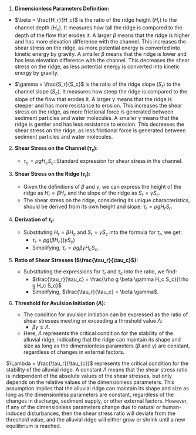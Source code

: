 
1. **Dimensionless Parameters Definition:**
- $\beta = \frac{H_r}{H_c}$ is the ratio of the ridge height ($H_r$​) to the channel depth ($H_c$​). It measures how tall the ridge is compared to the depth of the flow that erodes it. A larger $\beta$ means that the ridge is higher and has more elevation difference with the channel. This increases the shear stress on the ridge, as more potential energy is converted into kinetic energy by gravity. A smaller $\beta$ means that the ridge is lower and has less elevation difference with the channel. This decreases the shear stress on the ridge, as less potential energy is converted into kinetic energy by gravity.
 
- $\gamma = \frac{S_r}{S_c}$ is the ratio of the ridge slope ($S_r$​) to the channel slope ($S_c$​). It measures how steep the ridge is compared to the slope of the flow that erodes it. A larger γ means that the ridge is steeper and has more resistance to erosion. This increases the shear stress on the ridge, as more frictional force is generated between sediment particles and water molecules. A smaller $\gamma$ means that the ridge is gentler and has less resistance to erosion. This decreases the shear stress on the ridge, as less frictional force is generated between sediment particles and water molecules.

2. **Shear Stress on the Channel ($\tau_c$):**
   - $\tau_c = \rho g H_c S_c$: Standard expression for shear stress in the channel.

3. **Shear Stress on the Ridge ($\tau_r$):**
   - Given the definitions of $\beta$ and $\gamma$, we can express the height of the ridge as $H_r = \beta H_c$ and the slope of the ridge as $S_r = \gamma S_c$.
   - The shear stress on the ridge, considering its unique characteristics, should be derived from its own height and slope: $\tau_r = \rho g H_r S_r$.

4. **Derivation of $\tau_r$:**
   - Substituting $H_r = \beta H_c$ and $S_r = \gamma S_c$ into the formula for $\tau_r$, we get:
     - $\tau_r = \rho g (\beta H_c) (\gamma S_c)$
     - Simplifying, $\tau_r = \rho g \beta \gamma H_c S_c$.

5. **Ratio of Shear Stresses ($\frac{\tau_r}{\tau_c}$):**
   - Substituting the expressions for $\tau_r$ and $\tau_c$ into the ratio, we find:
     - $\frac{\tau_r}{\tau_c} = \frac{\rho g \beta \gamma H_c S_c}{\rho g H_c S_c}$
     - Simplifying, $\frac{\tau_r}{\tau_c} = \beta \gamma$.

6. **Threshold for Avulsion Initiation ($\Lambda$):**
   - The condition for avulsion initiation can be expressed as the ratio of shear stresses meeting or exceeding a threshold value $\Lambda$:
     - $\beta \gamma \geq \Lambda$.
   - Here, $\Lambda$ represents the critical condition for the stability of the alluvial ridge, indicating that the ridge can maintain its shape and size as long as the dimensionless parameters ($\beta$ and $\gamma$) are constant, regardless of changes in external factors.

$\Lambda = \frac{\tau_r}{\tau_{c}}$ represents the critical condition for the stability of the alluvial ridge. A constant $\Lambda$ means that the shear stress ratio is independent of the absolute values of the shear stresses, but only depends on the relative values of the dimensionless parameters. This assumption implies that the alluvial ridge can maintain its shape and size as long as the dimensionless parameters are constant, regardless of the changes in discharge, sediment supply, or other external factors. However, if any of the dimensionless parameters change due to natural or human-induced disturbances, then the shear stress ratio will deviate from the threshold value, and the alluvial ridge will either grow or shrink until a new equilibrium is reached.